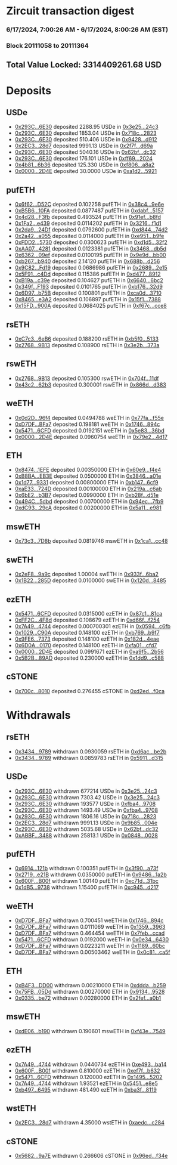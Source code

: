 # Zircuit transaction digest
### 6/17/2024, 7:00:26 AM - 6/17/2024, 8:00:26 AM (EST)
### Block 20111058 to 20111364

## Total Value Locked: 3314409261.68 USD

# Deposits
## USDe
- [0x293C...6E30](https://etherscan.io/address/0x293C6937D8D82e05B01335F7B33FBA0c8e256E30) deposited 2288.95 USDe in [0x3e25...24c3](https://etherscan.io/tx/0x293C6937D8D82e05B01335F7B33FBA0c8e256E30)
- [0x293C...6E30](https://etherscan.io/address/0x293C6937D8D82e05B01335F7B33FBA0c8e256E30) deposited 1853.04 USDe in [0x718c...2823](https://etherscan.io/tx/0x293C6937D8D82e05B01335F7B33FBA0c8e256E30)
- [0x293C...6E30](https://etherscan.io/address/0x293C6937D8D82e05B01335F7B33FBA0c8e256E30) deposited 510.406 USDe in [0x9428...d912](https://etherscan.io/tx/0x293C6937D8D82e05B01335F7B33FBA0c8e256E30)
- [0x2EC3...28d7](https://etherscan.io/address/0x2EC3eD95632D2116e9301cEb5fD50C9C513a28d7) deposited 9991.13 USDe in [0x2f7f...d69a](https://etherscan.io/tx/0x2EC3eD95632D2116e9301cEb5fD50C9C513a28d7)
- [0x293C...6E30](https://etherscan.io/address/0x293C6937D8D82e05B01335F7B33FBA0c8e256E30) deposited 5040.16 USDe in [0x62bf...dc32](https://etherscan.io/tx/0x293C6937D8D82e05B01335F7B33FBA0c8e256E30)
- [0x293C...6E30](https://etherscan.io/address/0x293C6937D8D82e05B01335F7B33FBA0c8e256E30) deposited 176.101 USDe in [0xff69...2024](https://etherscan.io/tx/0x293C6937D8D82e05B01335F7B33FBA0c8e256E30)
- [0x4b81...6b36](https://etherscan.io/address/0x4b81691534AF319EbaF7Cc0EbCb69ebc9E0c6b36) deposited 125.330 USDe in [0xf806...a8a2](https://etherscan.io/tx/0x4b81691534AF319EbaF7Cc0EbCb69ebc9E0c6b36)
- [0x0000...2D4E](https://etherscan.io/address/0x000000dF34E2422bb7744BC93Ab7594d371E2D4E) deposited 30.0000 USDe in [0xa1d2...5921](https://etherscan.io/tx/0x000000dF34E2422bb7744BC93Ab7594d371E2D4E)
## pufETH
- [0x6f62...D52C](https://etherscan.io/address/0x6f621a9E16F419a1f1e66de4ee6F94d38444D52C) deposited 0.102258 pufETH in [0x38c4...9e6e](https://etherscan.io/tx/0x6f621a9E16F419a1f1e66de4ee6F94d38444D52C)
- [0xB5B6...10FA](https://etherscan.io/address/0xB5B632FA59aDcB2Dd200004063AEE0024Da810FA) deposited 0.0877487 pufETH in [0xdabf...5157](https://etherscan.io/tx/0xB5B632FA59aDcB2Dd200004063AEE0024Da810FA)
- [0x4d28...F3fb](https://etherscan.io/address/0x4d2838b09d1AB72B8df9a726421FFa512165F3fb) deposited 0.493524 pufETH in [0x91ef...b8fd](https://etherscan.io/tx/0x4d2838b09d1AB72B8df9a726421FFa512165F3fb)
- [0x1Fa2...e439](https://etherscan.io/address/0x1Fa2DAe49ef8A299B89712fcf5C90DC1508ae439) deposited 0.0114202 pufETH in [0x3216...f1d1](https://etherscan.io/tx/0x1Fa2DAe49ef8A299B89712fcf5C90DC1508ae439)
- [0x2da9...24Df](https://etherscan.io/address/0x2da9CddA4f93Cf2b4F5CEeD90a2A142aa59A24Df) deposited 0.0792600 pufETH in [0xd844...74d2](https://etherscan.io/tx/0x2da9CddA4f93Cf2b4F5CEeD90a2A142aa59A24Df)
- [0x2a42...a055](https://etherscan.io/address/0x2a42092e169C6e24cFDDbbD4256cb9d4aa72a055) deposited 0.0114000 pufETH in [0xe951...b9fe](https://etherscan.io/tx/0x2a42092e169C6e24cFDDbbD4256cb9d4aa72a055)
- [0xFDD2...5730](https://etherscan.io/address/0xFDD22cB84219C05A92f4eD46f158e0B9C1725730) deposited 0.0300623 pufETH in [0xd1d5...32f2](https://etherscan.io/tx/0xFDD22cB84219C05A92f4eD46f158e0B9C1725730)
- [0xAA07...4281](https://etherscan.io/address/0xAA0715D6de39b24daE02A591e900972e858E4281) deposited 0.0123381 pufETH in [0x3468...db5d](https://etherscan.io/tx/0xAA0715D6de39b24daE02A591e900972e858E4281)
- [0x6362...09ef](https://etherscan.io/address/0x6362A3f3e437a868Aa4b9553A031f175ADb009ef) deposited 0.0100195 pufETH in [0x9e9d...bb00](https://etherscan.io/tx/0x6362A3f3e437a868Aa4b9553A031f175ADb009ef)
- [0xb267...b940](https://etherscan.io/address/0xb2675debFEF1a4d5f16Df00a43d4D59F95A6b940) deposited 2.14120 pufETH in [0x688b...d256](https://etherscan.io/tx/0xb2675debFEF1a4d5f16Df00a43d4D59F95A6b940)
- [0x9C82...Fd19](https://etherscan.io/address/0x9C82D708C6ea5Afc810524dc2d9f4ebfAB0cFd19) deposited 0.0686986 pufETH in [0x2689...2e15](https://etherscan.io/tx/0x9C82D708C6ea5Afc810524dc2d9f4ebfAB0cFd19)
- [0x5F91...c4Dd](https://etherscan.io/address/0x5F91b71058696c6EeD9e6a0307C8E6228e65c4Dd) deposited 0.115386 pufETH in [0xd477...8912](https://etherscan.io/tx/0x5F91b71058696c6EeD9e6a0307C8E6228e65c4Dd)
- [0xB19a...c39e](https://etherscan.io/address/0xB19aE77628Cf552ef4EdcD92b30C345FA662c39e) deposited 0.104627 pufETH in [0x6640...6bc2](https://etherscan.io/tx/0xB19aE77628Cf552ef4EdcD92b30C345FA662c39e)
- [0x349f...F193](https://etherscan.io/address/0x349fF5D6Bfcf645f16B34A6db2f98bBa7bAcF193) deposited 0.0101765 pufETH in [0xb176...32d9](https://etherscan.io/tx/0x349fF5D6Bfcf645f16B34A6db2f98bBa7bAcF193)
- [0x6D97...b75B](https://etherscan.io/address/0x6D97038B2684145E4Ce963D00755f0604cecb75B) deposited 0.100801 pufETH in [0xca0d...3710](https://etherscan.io/tx/0x6D97038B2684145E4Ce963D00755f0604cecb75B)
- [0x8465...e3A2](https://etherscan.io/address/0x84656D6029702472604Fa92c413F8C167980e3A2) deposited 0.106897 pufETH in [0x15f1...7388](https://etherscan.io/tx/0x84656D6029702472604Fa92c413F8C167980e3A2)
- [0x15FD...900A](https://etherscan.io/address/0x15FD6d3B153DcB26Ca1122797262379e4F39900A) deposited 0.0684025 pufETH in [0xf67c...cce8](https://etherscan.io/tx/0x15FD6d3B153DcB26Ca1122797262379e4F39900A)
## rsETH
- [0xC7c3...6eB6](https://etherscan.io/address/0xC7c3e6b87720b7F8d5D2ae8E10A29E759C596eB6) deposited 0.188200 rsETH in [0xb5f0...5133](https://etherscan.io/tx/0xC7c3e6b87720b7F8d5D2ae8E10A29E759C596eB6)
- [0x2768...9B13](https://etherscan.io/address/0x276883599F26576d6a61b71eD2D46d6cA56d9B13) deposited 0.108900 rsETH in [0x3e2b...373a](https://etherscan.io/tx/0x276883599F26576d6a61b71eD2D46d6cA56d9B13)
## rswETH
- [0x2768...9B13](https://etherscan.io/address/0x276883599F26576d6a61b71eD2D46d6cA56d9B13) deposited 0.105300 rswETH in [0x704f...11df](https://etherscan.io/tx/0x276883599F26576d6a61b71eD2D46d6cA56d9B13)
- [0x43c2...62b3](https://etherscan.io/address/0x43c21cC46637Ae611d2b3BEEaD90A73aE56362b3) deposited 0.300001 rswETH in [0x866d...d383](https://etherscan.io/tx/0x43c21cC46637Ae611d2b3BEEaD90A73aE56362b3)
## weETH
- [0x0d2D...96f4](https://etherscan.io/address/0x0d2D685b3EAA41d9DB61e2D34CD8790E11bc96f4) deposited 0.0494788 weETH in [0x77fa...f55e](https://etherscan.io/tx/0x0d2D685b3EAA41d9DB61e2D34CD8790E11bc96f4)
- [0xD7DF...BFa7](https://etherscan.io/address/0xD7DF7E085214743530afF339aFC420c7c720BFa7) deposited 0.198181 weETH in [0x1746...894c](https://etherscan.io/tx/0xD7DF7E085214743530afF339aFC420c7c720BFa7)
- [0x5471...6CFD](https://etherscan.io/address/0x5471E6Fe73d67ce5a4110f5fEaaa2de1A8986CFD) deposited 0.0192151 weETH in [0x5e83...36bd](https://etherscan.io/tx/0x5471E6Fe73d67ce5a4110f5fEaaa2de1A8986CFD)
- [0x0000...2D4E](https://etherscan.io/address/0x000000dF34E2422bb7744BC93Ab7594d371E2D4E) deposited 0.0960754 weETH in [0x79e2...4d17](https://etherscan.io/tx/0x000000dF34E2422bb7744BC93Ab7594d371E2D4E)
## ETH
- [0x8474...1EFE](https://etherscan.io/address/0x8474c07d0fa2A5cF9782f84011Ab4167F1a81EFE) deposited 0.00350000 ETH in [0x60e9...f4e4](https://etherscan.io/tx/0x8474c07d0fa2A5cF9782f84011Ab4167F1a81EFE)
- [0xB8BA...EB3E](https://etherscan.io/address/0xB8BAA380ca14C225c8613AE5d6ac78eE8c1bEB3E) deposited 0.0500000 ETH in [0x3846...a01e](https://etherscan.io/tx/0xB8BAA380ca14C225c8613AE5d6ac78eE8c1bEB3E)
- [0x1d77...9331](https://etherscan.io/address/0x1d77E84e78aEebe917877121f38EabC4321B9331) deposited 0.00800000 ETH in [0xb147...6cf9](https://etherscan.io/tx/0x1d77E84e78aEebe917877121f38EabC4321B9331)
- [0xaE33...724D](https://etherscan.io/address/0xaE33AB1F999D4dC36c6e35a4e3Ed774AC2D4724D) deposited 0.00100000 ETH in [0x219a...c6ab](https://etherscan.io/tx/0xaE33AB1F999D4dC36c6e35a4e3Ed774AC2D4724D)
- [0x6bE2...b3B7](https://etherscan.io/address/0x6bE2b308dd8560216b65c9DdDBb480926C89b3B7) deposited 0.0990000 ETH in [0xb28f...d51e](https://etherscan.io/tx/0x6bE2b308dd8560216b65c9DdDBb480926C89b3B7)
- [0x494C...5dbd](https://etherscan.io/address/0x494CaA7958f72b4bB63b143D580c9b458a485dbd) deposited 0.00700000 ETH in [0x94ec...7fb9](https://etherscan.io/tx/0x494CaA7958f72b4bB63b143D580c9b458a485dbd)
- [0xdC93...29cA](https://etherscan.io/address/0xdC93822146ECf750c5E1077aE7Ebf70d158129cA) deposited 0.00200000 ETH in [0x5a11...e981](https://etherscan.io/tx/0xdC93822146ECf750c5E1077aE7Ebf70d158129cA)
## mswETH
- [0x73c3...7D8b](https://etherscan.io/address/0x73c308ED6D2f0f009Cc1BDdDb982F3bd4EB07D8b) deposited 0.0819746 mswETH in [0x1ca1...cc48](https://etherscan.io/tx/0x73c308ED6D2f0f009Cc1BDdDb982F3bd4EB07D8b)
## swETH
- [0x2eF8...9a9c](https://etherscan.io/address/0x2eF8d69d78cDE92B8757F0d76AADfA9458bF9a9c) deposited 1.00004 swETH in [0x933f...6ba2](https://etherscan.io/tx/0x2eF8d69d78cDE92B8757F0d76AADfA9458bF9a9c)
- [0x1B22...285D](https://etherscan.io/address/0x1B22952631d0e2A0221A87Ea3d2102a1915c285D) deposited 0.0100000 swETH in [0x120d...8485](https://etherscan.io/tx/0x1B22952631d0e2A0221A87Ea3d2102a1915c285D)
## ezETH
- [0x5471...6CFD](https://etherscan.io/address/0x5471E6Fe73d67ce5a4110f5fEaaa2de1A8986CFD) deposited 0.0315000 ezETH in [0x87c1...81ca](https://etherscan.io/tx/0x5471E6Fe73d67ce5a4110f5fEaaa2de1A8986CFD)
- [0xFF2C...4F8d](https://etherscan.io/address/0xFF2C6C07Db28a559e3341F30a8D18bA4D5364F8d) deposited 0.108679 ezETH in [0xd66f...f254](https://etherscan.io/tx/0xFF2C6C07Db28a559e3341F30a8D18bA4D5364F8d)
- [0x7A49...4744](https://etherscan.io/address/0x7A493Be5c2ce014cD049Bf178a1ac0Db1B434744) deposited 0.000700301 ezETH in [0x0594...c6fb](https://etherscan.io/tx/0x7A493Be5c2ce014cD049Bf178a1ac0Db1B434744)
- [0x1029...C90A](https://etherscan.io/address/0x1029f8e92d0771B0D98bDc34AFA91518A25AC90A) deposited 0.148100 ezETH in [0xb769...b9f7](https://etherscan.io/tx/0x1029f8e92d0771B0D98bDc34AFA91518A25AC90A)
- [0x9FE6...7373](https://etherscan.io/address/0x9FE6CB234ce89293155BBc1b4Eda84866D897373) deposited 0.148100 ezETH in [0x182d...4eae](https://etherscan.io/tx/0x9FE6CB234ce89293155BBc1b4Eda84866D897373)
- [0x6D0A...0170](https://etherscan.io/address/0x6D0ABd3C836511eB022a2b4f5353A1A888360170) deposited 0.148100 ezETH in [0xfa01...cfd7](https://etherscan.io/tx/0x6D0ABd3C836511eB022a2b4f5353A1A888360170)
- [0x0000...2D4E](https://etherscan.io/address/0x000000dF34E2422bb7744BC93Ab7594d371E2D4E) deposited 0.0991671 ezETH in [0xa9f5...2b56](https://etherscan.io/tx/0x000000dF34E2422bb7744BC93Ab7594d371E2D4E)
- [0x5B2B...89AD](https://etherscan.io/address/0x5B2Baba7b0e018651f4EA5E14ff85A0cb1a689AD) deposited 0.230000 ezETH in [0x1dd9...c588](https://etherscan.io/tx/0x5B2Baba7b0e018651f4EA5E14ff85A0cb1a689AD)
## cSTONE
- [0x700c...8010](https://etherscan.io/address/0x700c5074369aCFf199e5B6DCc7033B0264b28010) deposited 0.276455 cSTONE in [0xd2ed...f0ca](https://etherscan.io/tx/0x700c5074369aCFf199e5B6DCc7033B0264b28010)
# Withdrawals
## rsETH
- [0x3434...9789](https://etherscan.io/address/0x34349c5569e7B846c3558961552D2202760A9789) withdrawn 0.0930059 rsETH in [0xd6ac...be2b](https://etherscan.io/tx/0x34349c5569e7B846c3558961552D2202760A9789)
- [0x3434...9789](https://etherscan.io/address/0x34349c5569e7B846c3558961552D2202760A9789) withdrawn 0.0859783 rsETH in [0x5911...d315](https://etherscan.io/tx/0x34349c5569e7B846c3558961552D2202760A9789)
## USDe
- [0x293C...6E30](https://etherscan.io/address/0x293C6937D8D82e05B01335F7B33FBA0c8e256E30) withdrawn 677214 USDe in [0x3e25...24c3](https://etherscan.io/tx/0x293C6937D8D82e05B01335F7B33FBA0c8e256E30)
- [0x293C...6E30](https://etherscan.io/address/0x293C6937D8D82e05B01335F7B33FBA0c8e256E30) withdrawn 7303.42 USDe in [0x3e25...24c3](https://etherscan.io/tx/0x293C6937D8D82e05B01335F7B33FBA0c8e256E30)
- [0x293C...6E30](https://etherscan.io/address/0x293C6937D8D82e05B01335F7B33FBA0c8e256E30) withdrawn 193577 USDe in [0xfba4...9708](https://etherscan.io/tx/0x293C6937D8D82e05B01335F7B33FBA0c8e256E30)
- [0x293C...6E30](https://etherscan.io/address/0x293C6937D8D82e05B01335F7B33FBA0c8e256E30) withdrawn 1493.49 USDe in [0xfba4...9708](https://etherscan.io/tx/0x293C6937D8D82e05B01335F7B33FBA0c8e256E30)
- [0x293C...6E30](https://etherscan.io/address/0x293C6937D8D82e05B01335F7B33FBA0c8e256E30) withdrawn 1806.16 USDe in [0x718c...2823](https://etherscan.io/tx/0x293C6937D8D82e05B01335F7B33FBA0c8e256E30)
- [0x2EC3...28d7](https://etherscan.io/address/0x2EC3eD95632D2116e9301cEb5fD50C9C513a28d7) withdrawn 9991.13 USDe in [0x9b85...004e](https://etherscan.io/tx/0x2EC3eD95632D2116e9301cEb5fD50C9C513a28d7)
- [0x293C...6E30](https://etherscan.io/address/0x293C6937D8D82e05B01335F7B33FBA0c8e256E30) withdrawn 5035.68 USDe in [0x62bf...dc32](https://etherscan.io/tx/0x293C6937D8D82e05B01335F7B33FBA0c8e256E30)
- [0xABBF...3488](https://etherscan.io/address/0xABBF5A9cc22d1F893646ebe3a52cf179156C3488) withdrawn 25813.1 USDe in [0x0848...0028](https://etherscan.io/tx/0xABBF5A9cc22d1F893646ebe3a52cf179156C3488)
## pufETH
- [0x6914...121b](https://etherscan.io/address/0x6914248C79840B71ce4eEEd6B9aa142cC4E0121b) withdrawn 0.100351 pufETH in [0x3f90...a73f](https://etherscan.io/tx/0x6914248C79840B71ce4eEEd6B9aa142cC4E0121b)
- [0x2719...e21B](https://etherscan.io/address/0x2719e4c5F93224F02D7B0cA9F86894A98F49e21B) withdrawn 0.0350000 pufETH in [0x9486...1a2b](https://etherscan.io/tx/0x2719e4c5F93224F02D7B0cA9F86894A98F49e21B)
- [0x600F...B00f](https://etherscan.io/address/0x600F9Faa8A2D39A710b28e2D0EC8a5daCC12B00f) withdrawn 1.00140 pufETH in [0xc71d...31bc](https://etherscan.io/tx/0x600F9Faa8A2D39A710b28e2D0EC8a5daCC12B00f)
- [0x1dB5...9738](https://etherscan.io/address/0x1dB5E2D74313f7643955054d2518BEC663Bc9738) withdrawn 1.15400 pufETH in [0xc945...d217](https://etherscan.io/tx/0x1dB5E2D74313f7643955054d2518BEC663Bc9738)
## weETH
- [0xD7DF...BFa7](https://etherscan.io/address/0xD7DF7E085214743530afF339aFC420c7c720BFa7) withdrawn 0.700451 weETH in [0x1746...894c](https://etherscan.io/tx/0xD7DF7E085214743530afF339aFC420c7c720BFa7)
- [0xD7DF...BFa7](https://etherscan.io/address/0xD7DF7E085214743530afF339aFC420c7c720BFa7) withdrawn 0.0111069 weETH in [0x1359...3963](https://etherscan.io/tx/0xD7DF7E085214743530afF339aFC420c7c720BFa7)
- [0xD7DF...BFa7](https://etherscan.io/address/0xD7DF7E085214743530afF339aFC420c7c720BFa7) withdrawn 0.464454 weETH in [0x7feb...ccad](https://etherscan.io/tx/0xD7DF7E085214743530afF339aFC420c7c720BFa7)
- [0x5471...6CFD](https://etherscan.io/address/0x5471E6Fe73d67ce5a4110f5fEaaa2de1A8986CFD) withdrawn 0.0192000 weETH in [0x0e34...6430](https://etherscan.io/tx/0x5471E6Fe73d67ce5a4110f5fEaaa2de1A8986CFD)
- [0xD7DF...BFa7](https://etherscan.io/address/0xD7DF7E085214743530afF339aFC420c7c720BFa7) withdrawn 0.0223211 weETH in [0x1189...60bc](https://etherscan.io/tx/0xD7DF7E085214743530afF339aFC420c7c720BFa7)
- [0xD7DF...BFa7](https://etherscan.io/address/0xD7DF7E085214743530afF339aFC420c7c720BFa7) withdrawn 0.00503462 weETH in [0x0c81...ca5f](https://etherscan.io/tx/0xD7DF7E085214743530afF339aFC420c7c720BFa7)
## ETH
- [0xB4F3...DD00](https://etherscan.io/address/0xB4F33A1a9bC39CF47B1a0BCAde83BE4bc28eDD00) withdrawn 0.00210000 ETH in [0xddda...b259](https://etherscan.io/tx/0xB4F33A1a9bC39CF47B1a0BCAde83BE4bc28eDD00)
- [0x75FB...05Dd](https://etherscan.io/address/0x75FB3e586206550319fFd69fa74EFe6C947405Dd) withdrawn 0.00270000 ETH in [0x9134...9528](https://etherscan.io/tx/0x75FB3e586206550319fFd69fa74EFe6C947405Dd)
- [0x0335...be72](https://etherscan.io/address/0x033537B603EEE018542F58003743324f3098be72) withdrawn 0.00280000 ETH in [0x2fef...a0b1](https://etherscan.io/tx/0x033537B603EEE018542F58003743324f3098be72)
## mswETH
- [0xdE06...b190](https://etherscan.io/address/0xdE06908d1a2A4BF59eB5b2178248fb555f5cb190) withdrawn 0.190601 mswETH in [0xf43e...7549](https://etherscan.io/tx/0xdE06908d1a2A4BF59eB5b2178248fb555f5cb190)
## ezETH
- [0x7A49...4744](https://etherscan.io/address/0x7A493Be5c2ce014cD049Bf178a1ac0Db1B434744) withdrawn 0.0440734 ezETH in [0xe493...ba14](https://etherscan.io/tx/0x7A493Be5c2ce014cD049Bf178a1ac0Db1B434744)
- [0x600F...B00f](https://etherscan.io/address/0x600F9Faa8A2D39A710b28e2D0EC8a5daCC12B00f) withdrawn 0.810000 ezETH in [0xef7f...b632](https://etherscan.io/tx/0x600F9Faa8A2D39A710b28e2D0EC8a5daCC12B00f)
- [0x5471...6CFD](https://etherscan.io/address/0x5471E6Fe73d67ce5a4110f5fEaaa2de1A8986CFD) withdrawn 0.120000 ezETH in [0x1495...5202](https://etherscan.io/tx/0x5471E6Fe73d67ce5a4110f5fEaaa2de1A8986CFD)
- [0x7A49...4744](https://etherscan.io/address/0x7A493Be5c2ce014cD049Bf178a1ac0Db1B434744) withdrawn 1.93521 ezETH in [0x5451...e8e5](https://etherscan.io/tx/0x7A493Be5c2ce014cD049Bf178a1ac0Db1B434744)
- [0xb497...6495](https://etherscan.io/address/0xb497070466Dc15FA6420b4781bB0352257146495) withdrawn 481.490 ezETH in [0xba3f...8119](https://etherscan.io/tx/0xb497070466Dc15FA6420b4781bB0352257146495)
## wstETH
- [0x2EC3...28d7](https://etherscan.io/address/0x2EC3eD95632D2116e9301cEb5fD50C9C513a28d7) withdrawn 4.35000 wstETH in [0xaedc...c284](https://etherscan.io/tx/0x2EC3eD95632D2116e9301cEb5fD50C9C513a28d7)
## cSTONE
- [0x5682...9a7E](https://etherscan.io/address/0x56821abaA170551f74AF16B1758fb9c979919a7E) withdrawn 0.266606 cSTONE in [0x96ed...f34e](https://etherscan.io/tx/0x56821abaA170551f74AF16B1758fb9c979919a7E)
